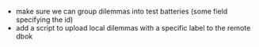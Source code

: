 - make sure we can group dilemmas into test batteries (some field specifying the id)
- add a script to upload local dilemmas with a specific label to the remote dbok